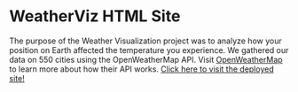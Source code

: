 # WeatherViz HTML Site
The purpose of the Weather Visualization project was to analyze how your position on Earth affected the temperature you experience. We gathered our data on 550 cities using the OpenWeatherMap API. Visit [OpenWeatherMap](https://openweathermap.org/) to learn more about how their API works. [Click here to visit the deployed site!](https://wclewett.github.io/web-design-challenge/)
